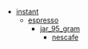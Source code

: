 * [instant](instant)
  * [espresso](instant/espresso)
    * [jar_95_gram](instant/espresso/jar_95_gram)
      * [nescafe](instant/espresso/jar_95_gram/nescafe)
